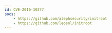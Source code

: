```yaml
---
id: CVE-2016-10277
pocs:
    - https://github.com/alephsecurity/initroot
    - https://github.com/leosol/initroot
---
```


